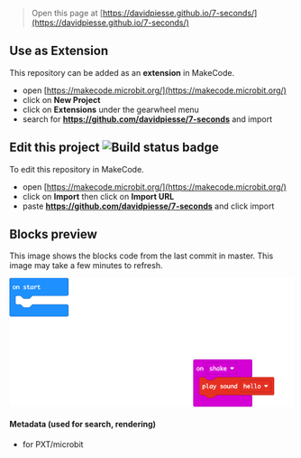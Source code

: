 
> Open this page at [https://davidpiesse.github.io/7-seconds/](https://davidpiesse.github.io/7-seconds/)

## Use as Extension

This repository can be added as an **extension** in MakeCode.

* open [https://makecode.microbit.org/](https://makecode.microbit.org/)
* click on **New Project**
* click on **Extensions** under the gearwheel menu
* search for **https://github.com/davidpiesse/7-seconds** and import

## Edit this project ![Build status badge](https://github.com/davidpiesse/7-seconds/workflows/MakeCode/badge.svg)

To edit this repository in MakeCode.

* open [https://makecode.microbit.org/](https://makecode.microbit.org/)
* click on **Import** then click on **Import URL**
* paste **https://github.com/davidpiesse/7-seconds** and click import

## Blocks preview

This image shows the blocks code from the last commit in master.
This image may take a few minutes to refresh.

![A rendered view of the blocks](https://github.com/davidpiesse/7-seconds/raw/master/.github/makecode/blocks.png)

#### Metadata (used for search, rendering)

* for PXT/microbit
<script src="https://makecode.com/gh-pages-embed.js"></script><script>makeCodeRender("{{ site.makecode.home_url }}", "{{ site.github.owner_name }}/{{ site.github.repository_name }}");</script>
